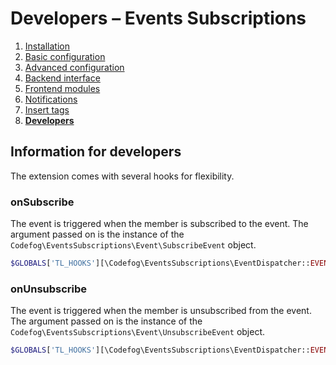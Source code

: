 # Developers – Events Subscriptions

1. [Installation](01-installation.md)
2. [Basic configuration](02-basics.md)
3. [Advanced configuration](03-advanced.md)
4. [Backend interface](04-backend.md)
5. [Frontend modules](05-frontend-modules.md)
6. [Notifications](06-notifications.md)
7. [Insert tags](07-insert-tags.md)
8. [**Developers**](08-developers.md)


## Information for developers

The extension comes with several hooks for flexibility.

### onSubscribe

The event is triggered when the member is subscribed to the event. The argument passed on is the instance
of the `Codefog\EventsSubscriptions\Event\SubscribeEvent` object.

```php
$GLOBALS['TL_HOOKS'][\Codefog\EventsSubscriptions\EventDispatcher::EVENT_ON_SUBSCRIBE][] = ['MyClass', 'onSubscribe'];
```

### onUnsubscribe

The event is triggered when the member is unsubscribed from the event. The argument passed on is the instance
of the `Codefog\EventsSubscriptions\Event\UnsubscribeEvent` object.

```php
$GLOBALS['TL_HOOKS'][\Codefog\EventsSubscriptions\EventDispatcher::EVENT_ON_UNSUBSCRIBE][] = ['MyClass', 'onUnsubscribe'];
```
